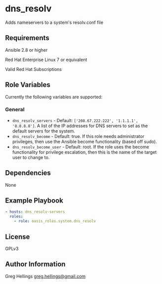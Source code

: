 dns_resolv
===========

Adds nameservers to a system's resolv.conf file

Requirements
------------

Ansible 2.8 or higher

Red Hat Enterprise Linux 7 or equivalent

Valid Red Hat Subscriptions

Role Variables
--------------

Currently the following variables are supported:

### General

* `dns_resolv_servers` - Default: `['208.67.222.222', '1.1.1.1', '8.8.8.8']`.
  A list of the IP addresses for DNS servers to set as the default servers
  for the system.
* `dns_resolv_become` - Default: true. If this role needs administrator
  privileges, then use the Ansible become functionality (based off sudo).
* `dns_resolv_become_user` - Default: root. If the role uses the become
  functionality for privilege escalation, then this is the name of the target
  user to change to.

Dependencies
------------

None

Example Playbook
----------------

```yaml
- hosts: dns_resolv-servers
  roles:
    - role: oasis_roles.system.dns_resolv
```

License
-------

GPLv3

Author Information
------------------

Greg Hellings <greg.hellings@gmail.com>
